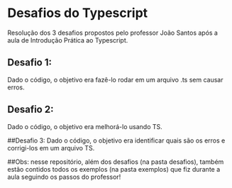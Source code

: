 # Desafios do Typescript
Resolução dos 3 desafios propostos pelo professor João Santos após a aula de Introdução Prática ao Typescript.

## Desafio 1:
Dado o código, o objetivo era fazê-lo rodar em um arquivo .ts sem causar erros.

## Desafio 2:
Dado o código, o objetivo era melhorá-lo usando TS.

##Desafio 3:
Dado o código, o objetivo era identificar quais são os erros e corrigi-los em um arquivo TS.

##Obs: nesse repositório, além dos desafios (na pasta desafios), também estão contidos todos os exemplos (na pasta exemplos) que fiz durante a aula seguindo os passos do professor! 
